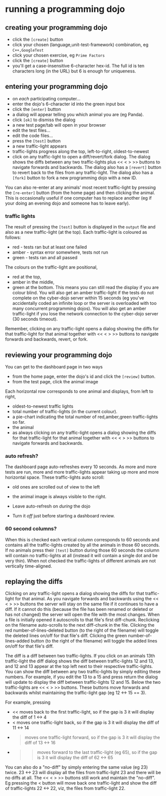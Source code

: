 
running a programming dojo
==========================

creating your programming dojo
------------------------------
  * click the `[create]` button
  * click your chosen (language,unit-test-framework) combination, eg `C++,GoogleTest`
  * click your chosen exercise, eg `Prime Factors`
  * click the `[create]` button
  * you'll get a case-insensitive 6-character hex-id. The full id is ten
    characters long (in the URL) but 6 is enough for uniqueness.


entering your programming dojo
------------------------------
  * on *each* participating computer...
  * enter the dojo's 6-character id into the green input box
  * click the `[enter]` button
  * a dialog will appear telling you which animal you are (eg Panda).
  * click `[ok]` to dismiss the dialog
  * a new test page/tab will open in your browser
  * edit the test files...
  * edit the code files...
  * press the `[test]` button
  * a new traffic-light appears
  * traffic-lights progress along the top, left-to-right, oldest-to-newest
  * click on any traffic-light to open a diff/revert/fork dialog.
    The dialog shows the diffs between any two traffic-lights
    plus << < > >> buttons to navigate forwards and backwards.
    The dialog also has a `[revert]` button to revert back
    to the files from any traffic-light.
    The dialog also has a `[fork]` button to fork a new
    programming dojo with a new ID.

You can also re-enter at any animals' most recent traffic-light by pressing
the `[re-enter]` button (from the home page) and then clicking the animal.
This is occasionally useful if one computer has to replace another (eg
if your doing an evening dojo and someone has to leave early).

### traffic lights

The result of pressing the `[test]` button is displayed in the `output` file
and also as a new traffic-light (at the top).
Each traffic-light is coloured as follows:
  * red   - tests ran but at least one failed
  * amber - syntax error somewhere, tests not run
  * green - tests ran and all passed

The colours on the traffic-light are positional,
  * red at the top,
  * amber in the middle,
  * green at the bottom.
This means you can still read the display if you are colour blind.
You will also get an amber traffic-light if the tests do not complete
on the cyber-dojo server within 15 seconds (eg you've accidentally coded
an infinite loop or the server is overloaded with too many concurrent
programming dojos).
You will also get an amber traffic-light if you lose the network connection
to the cyber-dojo server (30 seconds timeout).

Remember, clicking on any traffic-light opens a dialog showing the diffs for
that traffic-light for that animal together with << < > >> buttons to
navigate forwards and backwards, revert, or fork.


reviewing your programming dojo
-------------------------------
You can get to the dashboard page in two ways
  * from the home page, enter the dojo's id and click the `[review]` button.
  * from the test page, click the animal image

Each horizontal row corresponds to one animal and displays, from left to right,
  * oldest-to-newest traffic lights
  * total number of traffic-lights (in the current colour).
  * a pie-chart indicating the total number of red,amber,green traffic-lights
    so far.
  * the animal
  * as always clicking on any traffic-light opens a dialog showing the diffs for
    that traffic-light for that animal together with << < > >> buttons to
    navigate forwards and backwards.

### auto refresh?

The dashboard page auto-refreshes every 10 seconds. As more and more tests
are run, more and more traffic-lights appear taking up more and more
horizontal space. These traffic-lights auto scroll:
  * old ones are scrolled out of view to the left
  * the animal image is always visible to the right.

  * Leave auto-refresh on *during* the dojo
  * Turn it *off* just before starting a dashboard review.


### 60 second columns?

When this is checked each vertical column corresponds to 60 seconds
and contains all the traffic-lights created by all the animals in those 60
seconds. If no animals press their `[test]` button during those 60 seconds the
column will contain no traffic-lights at all (instead it will contain
a single dot and be very thin).
When not checked the traffic-lights of different animals are not
vertically time-aligned.


replaying the diffs
-------------------
Clicking on any traffic-light opens a dialog showing the diffs for that
traffic-light for that animal. As you navigate forwards and backwards using
the << < > >> buttons the server will stay on the same file if it continues to
have a diff. If it cannot do this (because the file has been renamed or
deleted or has not changed) the server will open the file with the most changes.
When a file is initially opened it autoscrolls to that file's first diff-chunk.
Reclicking on the filename auto-scrolls to the next diff-chunk in the file.
Clicking the red number-of-lines-deleted button (to the right of the filename)
will toggle the deleted lines on/off for that file's diff.
Clicking the green number-of-lines-added button (to the right of the filename)
will toggle the added lines on/off for that file's diff.

The diff is a diff between two traffic-lights. If you click on an animals 13th
traffic-light the diff dialog shows the diff between traffic-lights 12 and 13,
and 12 and 13 appear at the top left next to their respective traffic-lights.
You can show the diff between any two traffic-lights by simply editing these
numbers. For example, if you edit the 13 to a 15 and press return the dialog
will update to display the diff between traffic-lights 12 and 15.
Below the two traffic-lights are  <<  <  >  >>  buttons.
These buttons move forwards and backwards whilst maintaining the traffic-light
gap (eg 12 <-> 15 == 3).

For example, pressing
  * << moves back to the first traffic-light, so if the gap is 3
    it will display the diff of 1 <-> 4
  * <  moves one traffic-light back, so if the gap is 3
    it will display the diff of 11 <-> 14
  * >  moves one traffic-light forward, so if the gap is 3
    it will display the diff of 13 <-> 16
  * >> moves forward to the last traffic-light (eg 65), so if the gap is 3
    it will display the diff of 62 <-> 65

You can also do a "no-diff" by simply entering the same value (eg 23) twice.
23 <-> 23 will display all the files from traffic-light 23 and there will be
no diffs at all. The  << < > >> buttons still work and maintain the "no-diff".
Eg pressing the < button will move back one traffic-light and show the diff
of traffic-lights 22 <-> 22, viz, the files from traffic-light 22.
